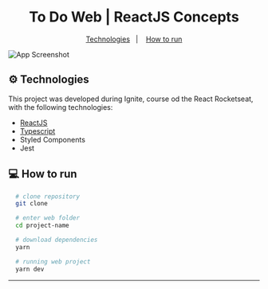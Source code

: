 <h1 align="center">
  To Do Web | ReactJS Concepts
</h1>

<p align="center">
  <a href="#gear-technologies">Technologies</a>&nbsp;&nbsp;&nbsp;|&nbsp;&nbsp;&nbsp;
  <a href="#computer-how-to-run">How to run</a>
</p>

![App Screenshot](https://res.cloudinary.com/augustomarcelo/image/upload/v1615318848/ignite/to.do_jacppk.png)

## :gear: Technologies

This project was developed during Ignite, course od the React Rocketseat, with the following technologies:

  - [ReactJS](https://reactjs.org/)
  - [Typescript][ts]
  - Styled Components
  - Jest

## :computer: How to run

  ```bash
    # clone repository
    git clone

    # enter web folder
    cd project-name

    # download dependencies
    yarn

    # running web project
    yarn dev
  ```

---

[ts]: https://www.typescriptlang.org
